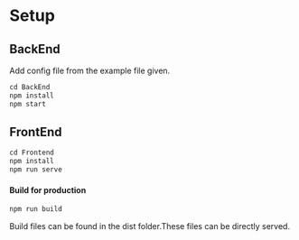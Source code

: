 # Setup
## BackEnd

Add config file from the example file given.
```javascript
cd BackEnd
npm install
npm start
```

## FrontEnd

```javascript
cd Frontend
npm install
npm run serve
```

#### Build for production
```javascript
npm run build
```
Build files can be found in the dist folder.These files can be directly served.


